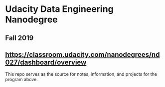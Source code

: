 # Udacity Data Engineering Nanodegree

## Fall 2019

## https://classroom.udacity.com/nanodegrees/nd027/dashboard/overview

This repo serves as the source for notes, information, and projects for the program above.
